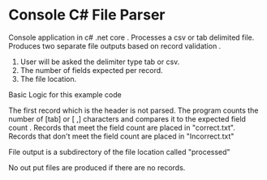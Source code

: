# Console C# File Parser
Console application in c# .net core . Processes a csv or tab delimited file. Produces two separate file outputs based on record validation . 

1. User will be asked the delimiter type tab or csv. 
2. The number of fields expected per record. 
3. The file location. 

Basic Logic for this example code

The first record which is the header is not parsed. 
The program counts the number of [tab] or [ ,] characters and compares it to the expected field count .
Records that meet the field count are placed in "correct.txt".
Records that don't meet the field count are placed in "Incorrect.txt"

File output is a subdirectory of the file location called  "processed"

No out put files are produced if there are no records. 